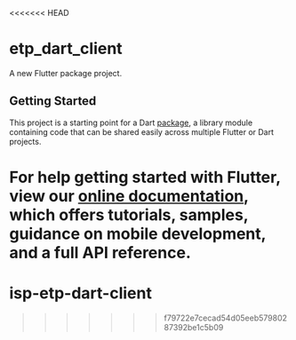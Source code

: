 <<<<<<< HEAD
# etp_dart_client

A new Flutter package project.

## Getting Started

This project is a starting point for a Dart
[package](https://flutter.dev/developing-packages/),
a library module containing code that can be shared easily across
multiple Flutter or Dart projects.

For help getting started with Flutter, view our 
[online documentation](https://flutter.dev/docs), which offers tutorials, 
samples, guidance on mobile development, and a full API reference.
=======
# isp-etp-dart-client
>>>>>>> f79722e7cecad54d05eeb57980287392be1c5b09

